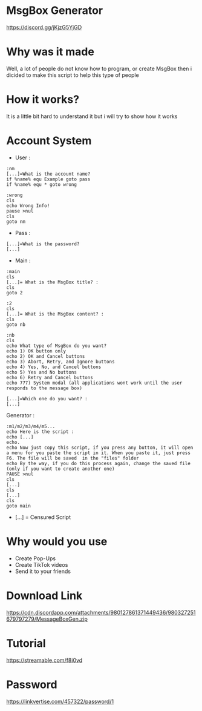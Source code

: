 # MsgBox Generator
 https://discord.gg/jKjzG5YjGD

# Why was it made
 Well, a lot of people do not know how to program, or create MsgBox then i dicided to make this script to help this type of people

# How it works?
 It is a little bit hard to understand it but i will try to show how it works

# Account System
 * User :
 ```
 :nm
 [...]=What is the account name? 
 if %name% equ Example goto pass
 if %name% equ * goto wrong
 
 :wrong
 cls
 echo Wrong Info!
 pause >nul
 cls
 goto nm
 ```
 * Pass :
 
 ```
 [...]=What is the password?
 [...]
 ```
 * Main :
 ```
 :main
 cls
 [...]= What is the MsgBox title? : 
 cls
 goto 2
 
 :2
 cls
 [...]= What is the MsgBox content? : 
 cls
 goto nb
 
 :nb
 cls
 echo What type of MsgBox do you want?
 echo 1) OK button only
 echo 2) OK and Cancel buttons
 echo 3) Abort, Retry, and Ignore buttons
 echo 4) Yes, No, and Cancel buttons
 echo 5) Yes and No buttons
 echo 6) Retry and Cancel buttons
 echo 777) System modal (all applications wont work until the user responds to the message box)

 [...]=Which one do you want? : 
 [...]
 ```
 Generator :
 
 ```
 :m1/m2/m3/m4/m5...
 echo Here is the script :
 echo [...]
 echo.
 echo Now just copy this script, if you press any button, it will open a menu for you paste the script in it. When you paste it, just press F6. The file will be saved  in the "files" folder
 echo By the way, if you do this process again, change the saved file (only if you want to create another one)
 PAUSE >nul
 cls
 [...]
 cls
 [...]
 cls
 goto main
 ```
 * [...] = Censured Script
# Why would you use
 * Create Pop-Ups
 * Create TikTok videos
 * Send it to your friends
# Download Link
 https://cdn.discordapp.com/attachments/980127861371449436/980327251679797279/MessageBoxGen.zip
 
# Tutorial
 https://streamable.com/f8i0vd
 
# Password
 https://linkvertise.com/457322/password/1
